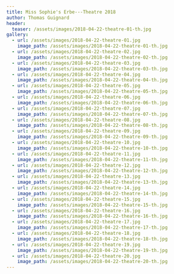 ```yaml
---
title: Miss Sophie's Erbe---Theatre 2018
author: Thomas Guignard
header:
  teaser: /assets/images/2018-04-22-theatre-01-th.jpg
gallery:
  - url: /assets/images/2018-04-22-theatre-01.jpg
    image_path: /assets/images/2018-04-22-theatre-01-th.jpg
  - url: /assets/images/2018-04-22-theatre-02.jpg
    image_path: /assets/images/2018-04-22-theatre-02-th.jpg
  - url: /assets/images/2018-04-22-theatre-03.jpg
    image_path: /assets/images/2018-04-22-theatre-03-th.jpg
  - url: /assets/images/2018-04-22-theatre-04.jpg
    image_path: /assets/images/2018-04-22-theatre-04-th.jpg
  - url: /assets/images/2018-04-22-theatre-05.jpg
    image_path: /assets/images/2018-04-22-theatre-05-th.jpg
  - url: /assets/images/2018-04-22-theatre-06.jpg
    image_path: /assets/images/2018-04-22-theatre-06-th.jpg
  - url: /assets/images/2018-04-22-theatre-07.jpg
    image_path: /assets/images/2018-04-22-theatre-07-th.jpg
  - url: /assets/images/2018-04-22-theatre-08.jpg
    image_path: /assets/images/2018-04-22-theatre-08-th.jpg
  - url: /assets/images/2018-04-22-theatre-09.jpg
    image_path: /assets/images/2018-04-22-theatre-09-th.jpg
  - url: /assets/images/2018-04-22-theatre-10.jpg
    image_path: /assets/images/2018-04-22-theatre-10-th.jpg
  - url: /assets/images/2018-04-22-theatre-11.jpg
    image_path: /assets/images/2018-04-22-theatre-11-th.jpg
  - url: /assets/images/2018-04-22-theatre-12.jpg
    image_path: /assets/images/2018-04-22-theatre-12-th.jpg
  - url: /assets/images/2018-04-22-theatre-13.jpg
    image_path: /assets/images/2018-04-22-theatre-13-th.jpg
  - url: /assets/images/2018-04-22-theatre-14.jpg
    image_path: /assets/images/2018-04-22-theatre-14-th.jpg
  - url: /assets/images/2018-04-22-theatre-15.jpg
    image_path: /assets/images/2018-04-22-theatre-15-th.jpg
  - url: /assets/images/2018-04-22-theatre-16.jpg
    image_path: /assets/images/2018-04-22-theatre-16-th.jpg
  - url: /assets/images/2018-04-22-theatre-17.jpg
    image_path: /assets/images/2018-04-22-theatre-17-th.jpg
  - url: /assets/images/2018-04-22-theatre-18.jpg
    image_path: /assets/images/2018-04-22-theatre-18-th.jpg
  - url: /assets/images/2018-04-22-theatre-19.jpg
    image_path: /assets/images/2018-04-22-theatre-19-th.jpg
  - url: /assets/images/2018-04-22-theatre-20.jpg
    image_path: /assets/images/2018-04-22-theatre-20-th.jpg
---
```

